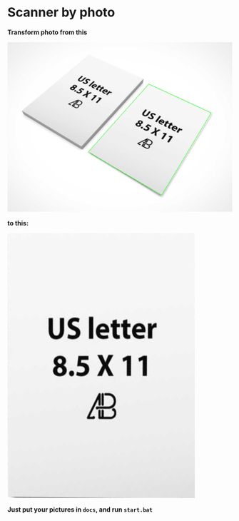 # Scanner by photo

**Transform photo from this**

![](./docs/example_in.PNG)

**to this:**

![](./docs_out/example_out.jpg)

**Just put your pictures in `docs`, and run `start.bat`**
